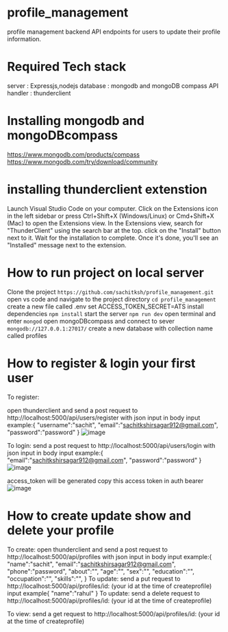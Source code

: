 # profile_management
profile management backend API endpoints for users to update their profile information.

# Required Tech stack
server : Expressjs,nodejs
database : mongodb and mongoDB compass
API handler : thunderclient

# Installing mongodb and mongoDBcompass
https://www.mongodb.com/products/compass 
https://www.mongodb.com/try/download/community 

# installing thunderclient extenstion 
Launch Visual Studio Code on your computer.
Click on the Extensions icon in the left sidebar or press Ctrl+Shift+X (Windows/Linux) or Cmd+Shift+X (Mac) to open the Extensions view.
In the Extensions view, search for "ThunderClient" using the search bar at the top.
click on the "Install" button next to it.
Wait for the installation to complete. Once it's done, you'll see an "Installed" message next to the extension.

# How to run project on local server
 Clone the project 
 ``` https://github.com/sachitksh/profile_management.git ```
 open vs code and navigate to the project directory
 ``` cd profile_management ```
create a new file called .env set ACCESS_TOKEN_SECRET=ATS
install dependencies
 ``` npm install ```
 start the server
 ``` npm run dev ```
 open terminal and enter
 ``` mongod ```
 open mongoDBcompass and connect to sever
 ``` mongodb://127.0.0.1:27017/ ```
 create a new database with collection name called profiles
 
 # How to register & login your first user
To register:

open thunderclient and send a post request to http://localhost:5000/api/users/register with json input in body
 input example:{
  "username":"sachit",
  "email":"sachitkshirsagar912@gmail.com",
  "password":"password"
}
![image](https://github.com/sachitksh/profile_management/assets/83107611/dfd37f0a-fc20-403b-ba8b-cc2e819c6be8)

To login:
send a post request to http://localhost:5000/api/users/login with json input in body
 input example:{
  "email":"sachitkshirsagar912@gmail.com",
  "password":"password"
}
![image](https://github.com/sachitksh/profile_management/assets/83107611/10c33d55-ac56-4c19-889e-7b83fe1956de)

access_token will be generated copy this access token in auth bearer
![image](https://github.com/sachitksh/profile_management/assets/83107611/49e1414f-aefb-4abd-b3f3-d5d783eadb98)


 # How to create update show and delete  your profile
 To create:
 open thunderclient and send a post request to http://localhost:5000/api/profiles  with json input in body
 input example:{
 "name":"sachit",
  "email":"sachitkshirsagar912@gmail.com",
  "phone":"password",
  "about":"",
  "age":"",
  "sex":"",
  "education":"",
  "occupation":"",
  "skills":"",
}
To update: send a put request to http://localhost:5000/api/profiles/id: (your id at the time of createprofile)
input example{
"name":"rahul"
}
To update: send a delete request to http://localhost:5000/api/profiles/id: (your id at the time of createprofile)

To view: send a get request to http://localhost:5000/api/profiles/id: (your id at the time of createprofile)
 
 
